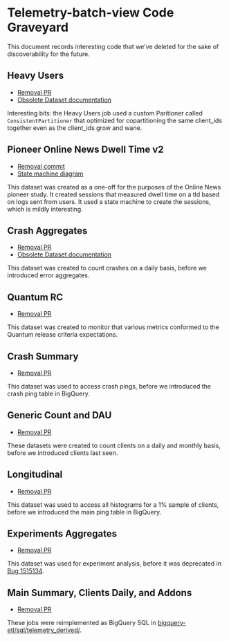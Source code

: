 # Telemetry-batch-view Code Graveyard

This document records interesting code that we've deleted for the sake of discoverability for the future.

## Heavy Users

* [Removal PR](https://github.com/mozilla/telemetry-batch-view/pull/435)
* [Obsolete Dataset documentation](http://docs-origin.telemetry.mozilla.org/concepts/choosing_a_dataset.html#heavyusers)

Interesting bits: the Heavy Users job used a custom Paritioner called `ConsistentPartitioner` that optimized for copartitioning the same client_ids together even as the client_ids grow and wane.

## Pioneer Online News Dwell Time v2

* [Removal commit](https://github.com/mozilla/telemetry-batch-view/commit/df063c252f0211678347aa976b050ab22af976ac)
* [State machine diagram](https://goo.gl/FMVjtB)

This dataset was created as a one-off for the purposes of the Online News pioneer study. It created sessions that measured dwell time on a tld based on logs sent from users. It used a state machine to create the sessions, which is mildly interesting.

## Crash Aggregates

* [Removal PR](https://github.com/mozilla/telemetry-batch-view/pull/530)
* [Obsolete Dataset documentation](http://docs-origin.telemetry.mozilla.org/datasets/obsolete/crash_aggregates/reference.html)

This dataset was created to count crashes on a daily basis, before we introduced error aggregates.

## Quantum RC

* [Removal PR](https://github.com/mozilla/telemetry-batch-view/pull/531)

This dataset was created to monitor that various metrics conformed to the Quantum release criteria expectations.

## Crash Summary

* [Removal PR](https://github.com/mozilla/telemetry-batch-view/pull/553)

This dataset was used to access crash pings, before we introduced the crash ping table in BigQuery.

## Generic Count and DAU

* [Removal PR](https://github.com/mozilla/telemetry-batch-view/pull/553)

These datasets were created to count clients on a daily and monthly basis, before we introduced clients last seen.

## Longitudinal

* [Removal PR](https://github.com/mozilla/telemetry-batch-view/pull/553)

This dataset was used to access all histograms for a 1% sample of clients, before we introduced the main ping table in BigQuery.

## Experiments Aggregates

* [Removal PR](https://github.com/mozilla/telemetry-batch-view/pull/553)

This dataset was used for experiment analysis, before it was deprecated in [Bug 1515134](https://bugzilla.mozilla.org/show_bug.cgi?id=1515134).

## Main Summary, Clients Daily, and Addons

* [Removal PR](https://github.com/mozilla/telemetry-batch-view/pull/553)

These jobs were reimplemented as BigQuery SQL in [bigquery-etl/sql/telemetry_derived/](https://github.com/mozilla/bigquery-etl/tree/master/sql/telemetry_derived/).
